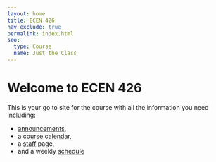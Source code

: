 ```yaml
---
layout: home
title: ECEN 426
nav_exclude: true
permalink: index.html
seo:
  type: Course
  name: Just the Class
---
```


# Welcome to ECEN 426

This is your go to site for the course with all the information you need including:

- [announcements](announcements.md),
- a [course calendar](calendar.md),
- a [staff](staff.md) page,
- and a weekly [schedule](schedule.md)


